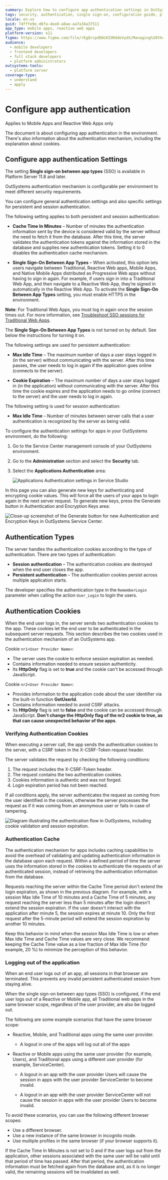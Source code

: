 ```yaml
---
summary: Explore how to configure app authentication settings in OutSystems 11 (O11) to enhance security and user experience across different app types.
tags: security, authentication, single sign-on, configuration guide, platform server
locale: en-us
guid: 74fffe9e-d6fa-4ea9-a8ae-aa7a34a37511
app_type: mobile apps, reactive web apps
platform-version: o11
figma: https://www.figma.com/file/rEgQrcpdEWiKIORddoVydX/Managing%20the%20Applications%20Lifecycle?node-id=267:109
audience:
  - mobile developers
  - frontend developers
  - full stack developers
  - platform administrators
outsystems-tools:
  - platform server
coverage-type:
  - understand
  - apply
---
```


# Configure app authentication

<div class="info" markdown="1">

Applies to Mobile Apps and Reactive Web Apps only

</div>

The document is about configuring app authentication in the environment. There's also information about the authentication mechanism, including the explanation about cookies.

## Configure app authentication Settings

<div class="info" markdown="1">

The setting **Single sign-on between app types** (SSO) is available in Platform Server 11.8 and later.

</div>

OutSystems authentication mechanism is configurable per environment to meet different security requirements.

You can configure general authentication settings and also specific settings for persistent and session authentication.

The following setting applies to both persistent and session authentication:

* **Cache Time In Minutes** – Number of minutes the authentication information sent by the device is considered valid by the server without the need to fetch it from the database. After this time, the server validates the authentication tokens against the information stored in the database and supplies new authentication tokens. Setting it to 0 disables the authentication cache mechanism.

* **Single Sign-On Between App Types** – When activated, this option lets users navigate between Traditional, Reactive Web apps, Mobile Apps, and Native Mobile Apps distributed as Progressive Web apps without having to sign in again. For example, if users sign in into a Traditional Web App, and then navigate to a Reactive Web App, they’re signed in automatically in the Reactive Web App. To activate the **Single Sign-On Between App Types** setting, you must enable HTTPS in the environment.

**Note**: For Traditional Web Apps, you must log in again once the session times out. For more information, see [Troubleshoot SSO sessions for Traditional Web Apps](https://success.outsystems.com/support/troubleshooting/application_development/troubleshoot_sso_sessions_for_traditional_web_apps/). 

<div class="info" markdown="1">

The **Single Sign-On Between App Types** is not turned on by default. See below the instructions for turning it on.

</div>

The following settings are used for persistent authentication: 

* **Max Idle Time** – The maximum number of days a user stays logged in (in the server) without communicating with the server. After this time passes, the user needs to log in again if the application goes online (connects to the server).

* **Cookie Expiration** – The maximum number of days a user stays logged in (in the application) without communicating with the server. After this time the cookie expires and the application needs to go online (connect to the server) and the user needs to log in again.

The following setting is used for session authentication:

* **Max Idle Time** – Number of minutes between server calls that a user authentication is recognized by the server as being valid.

To configure the authentication settings for apps in your OutSystems environment, do the following:

1. Go to the Service Center management console of your OutSystems environment.

2. Go to the **Administration** section and select the **Security** tab.

3. Select the **Applications Authentication** area:

    ![Applications Authentication settings in Service Studio](images/configure-app-authentication-sc.png?width=600) 

In this page you can also generate new keys for authenticating and encrypting cookie values. This will force all the users of your apps to login again in the next server request. To generate new keys, press the Generate button in Authentication and Encryption Keys area:

![Close-up screenshot of the Generate button for new Authentication and Encryption Keys in OutSystems Service Center.](images/configure-app-authentication-generate-keys-sc.png "Generate New Authentication and Encryption Keys")

## Authentication Types

The server handles the authentication cookies according to the type of authentication. There are two types of authentication:

* **Session authentication** – The authentication cookies are destroyed when the end user closes the app.
* **Persistent authentication** – The authentication cookies persist across multiple application starts.

The developer specifies the authentication type in the `RememberLogin` parameter when calling the action `User_Login` to login the users.

## Authentication Cookies

When the end user logs in, the server sends two authentication cookies to the app. These cookies let the end user to be authenticated in the subsequent server requests. This section describes the two cookies used in the authentication mechanism of an OutSystems app.

Cookie `nr1<User Provider Name>`:

* The server uses the cookie to enforce session expiration as needed.
* Contains information needed to ensure session authenticity.
* Its **HttpOnly** flag is set to **true** and the cookie can't be accessed through JavaScript.

Cookie `nr2<User Provider Name>`:

* Provides information to the application code about the user identifier via the built-in function **GetUserId**.
* Contains information needed to avoid CSRF attacks.
* Its **HttpOnly** flag is set to **false** and the cookie can be accessed through JavaScript. **Don't change the HttpOnly flag of the nr2 cookie to true, as that can cause unexpected behavior of the apps**. 

### Verifying Authentication Cookies

When executing a server call, the app sends the authentication cookies to the server, with a CSRF token in the X-CSRF-Token request header.

The server validates the request by checking the following conditions:

1. The request includes the X-CSRF-Token header.
2. The request contains the two authentication cookies.
3. Cookies information is authentic and was not forged.
4. Login expiration period has not been reached.

If all conditions apply, the server authenticates the request as coming from the user identified in the cookies, otherwise the server processes the request as if it was coming from an anonymous user or fails in case of tampering.

![Diagram illustrating the authentication flow in OutSystems, including cookie validation and session expiration.](images/authentication-1.png "Authentication Flow Diagram")

### Authentication Cache

The authentication mechanism for apps includes caching capabilities to avoid the overhead of validating and updating authentication information in the database upon each request. Within a defined period of time the server uses the information stored in the cookies to authenticate the requests of an authenticated session, instead of retrieving the authentication information from the database. 

Requests reaching the server within the Cache Time period don't extend the login expiration, as shown in the previous diagram. For example, with a session Max Idle Time of 10 minutes and a Cache Time of 5 minutes, any request reaching the server less than 5 minutes after the login doesn't extend the session expiration. If the user doesn't interact with the application after minute 5, the session expires at minute 10. Only the first request after the 5-minute period will extend the session expiration by another 10 minutes.

Keep this behavior in mind when the session Max Idle Time is low or when Max Idle Time and Cache Time values are very close. We recommend keeping the Cache Time value as a low fraction of Max Idle Time (for example, 20 %) to minimize the perception of this behavior.

### Logging out of the application

When an end user logs out of an app, all sessions in that browser are terminated. This prevents any invalid persistent authenticated session from staying alive.

When the single sign-on between app types (SSO) is configured, if the end user logs out of a Reactive or Mobile app, all Traditional web apps in the same browser scope, regardless of the user provider, are also be logged out.

The following are some example scenarios that have the same browser scope:

* Reactive, Mobile, and Traditional apps using the same user provider.
    
    * A logout in one of the apps will log out all of the apps

* Reactive or Mobile apps using the same user provider (for example, Users), and Traditional apps using a different user provider (for example, ServiceCenter).
    
    * A logout in an app with the user provider Users will cause the session in apps with the user provider ServiceCenter to become invalid.

    * A logout in an app with the user provider ServiceCenter will not cause the session in apps with the user provider Users to become invalid.

To avoid these scenarios, you can use the following different browser scopes:
    
* Use a different browser.
* Use a new instance of the same browser in incognito mode.
* Use multiple profiles in the same browser (if your browser supports it).

<div class="info" markdown="1">

If the Cache Time In Minutes is not set to 0 and if the user logs out from the application, other sessions associated with the same user will be valid until that period of time has passed. After that period, the authentication information must be fetched again from the database and, as it is no longer valid, the remaining sessions will be invalidated as well.

</div>
